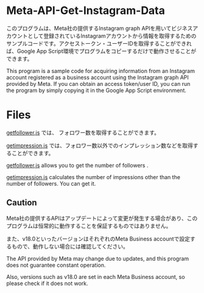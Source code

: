 # Meta-API-Get-Instagram-Data

このプログラムは、Meta社の提供するInstagram graph APIを用いてビジネスアカウントとして登録されているInstagramアカウントから情報を取得するためのサンプルコードです。アクセストークン・ユーザーIDを取得することができれば、Google App Script環境でプログラムをコピーするだけで動作させることができます。

This program is a sample code for acquiring information from an Instagram account registered as a business account using the Instagram graph API provided by Meta. If you can obtain an access token/user ID, you can run the program by simply copying it in the Google App Script environment.


# Files

[getfollower.js](https://github.com/yuuki00682200/Meta-API-Get-Instagram-Data/blob/master/getfollower.js "getfollower.js") では、 フォロワー数を取得することができます。

[getimpression.js](https://github.com/yuuki00682200/Meta-API-Get-Instagram-Data/blob/master/getimpression.js "getimpression.js") では、フォロワー数以外でのインプレッション数などを取得することができます。

[getfollower.js](https://github.com/yuuki00682200/Meta-API-Get-Instagram-Data/blob/master/getfollower.js "getfollower.js") allows you to get the number of followers .

[getimpression.js](https://github.com/yuuki00682200/Meta-API-Get-Instagram-Data/blob/master/getimpression.js "getimpression.js") calculates the number of impressions other than the number of followers. You can get it.

## Caution
Meta社の提供するAPIはアップデートによって変更が発生する場合があり、このプログラムは恒常的に動作することを保証するものではありません。

また、v18.0といったバージョンはそれぞれのMeta Business accountで設定するもので、動作しない場合には確認してください。

The API provided by Meta may change due to updates, and this program does not guarantee constant operation.

Also, versions such as v18.0 are set in each Meta Business account, so please check if it does not work.
